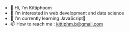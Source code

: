 - 👋 Hi, I’m Kittiphoom
- 👀 I’m interested in web development and data science
- 🌱 I’m currently learning JavaScript💞️
- 📫 How to reach me : kittiphm.b@gmail.com

<!---
BKittiphm/BKittiphm is a ✨ special ✨ repository because its `README.md` (this file) appears on your GitHub profile.
You can click the Preview link to take a look at your changes.
--->
